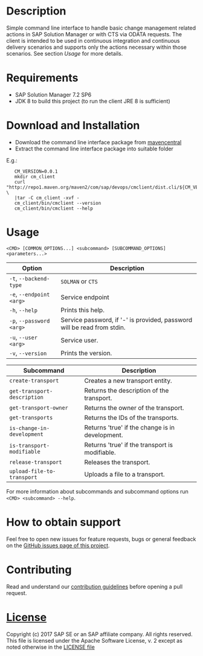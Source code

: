 # Description

Simple command line interface to handle basic change management related actions
in SAP Solution Manager or with CTS via ODATA requests. The client is intended to be used
in continuous integration and continuous delivery scenarios and supports only
the actions necessary within those scenarios. See section _Usage_ for more details.

# Requirements
 - SAP Solution Manager 7.2 SP6
 - JDK 8 to build this project (to run the client JRE 8 is sufficient)

# Download and Installation

  - Download the command line interface package from [mavencentral](http://repo1.maven.org/maven2/com/sap/devops/cmclient/dist.cli) 
  - Extract the command line interface package into suitable folder

  E.g.:
  ```
     CM_VERSION=0.0.1
     mkdir cm_client
     curl "http://repo1.maven.org/maven2/com/sap/devops/cmclient/dist.cli/${CM_VERSION}/dist.cli-${CM_VERSION}.tar.gz"  \
     |tar -C cm_client -xvf -
     cm_client/bin/cmclient --version
     cm_client/bin/cmclient --help
  ```

# Usage
````
<CMD> [COMMON_OPTIONS...] <subcommand> [SUBCOMMAND_OPTIONS] <parameters...>
````

| Option                   |     Description         |
|--------------------------|-------------------------|
| `-t`, `--backend-type`   | `SOLMAN` or `CTS`       |
| `-e`, `--endpoint <arg>` | Service endpoint        |
| `-h`, `--help`           | Prints this help.       |
| `-p`, `--password <arg>` | Service password, if '-' is provided, password will be read from stdin. |
| `-u`, `--user <arg>`     | Service user.           |
| `-v`, `--version`        | Prints the version.     |


| Subcommand                  |     Description                           |
|-----------------------------|-------------------------------------------|
| `create-transport`          | Creates a new transport entity.           |
| `get-transport-description` | Returns the description of the transport. |
| `get-transport-owner`       | Returns the owner of the transport.       |
| `get-transports`            | Returns the IDs of the transports.        |
| `is-change-in-development`  | Returns 'true' if the change is in development. |
| `is-transport-modifiable`   | Returns 'true' if the transport is modifiable. |
| `release-transport`         | Releases the transport.                   |
| `upload-file-to-transport`  | Uploads a file to a transport.            |

For more information about subcommands and subcommand options run `<CMD> <subcommand> --help`.


# How to obtain support

Feel free to open new issues for feature requests, bugs or general feedback on
the [GitHub issues page of this project][cm-cli-issues].

# Contributing

Read and understand our [contribution guidelines][contribution]
before opening a pull request.

# [License][license]

Copyright (c) 2017 SAP SE or an SAP affiliate company. All rights reserved.
This file is licensed under the Apache Software License, v. 2 except as noted
otherwise in the [LICENSE file][license]

[cm-cli-issues]: https://github.com/SAP/change-management-cli/issues
[license]: ./LICENSE
[contribution]: ./CONTRIBUTING.md
